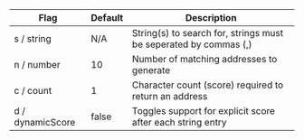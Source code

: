 Flag|Default|Description
---|---|---
s / string|N/A|String(s) to search for, strings must be seperated by commas (,)
n / number|10|Number of matching addresses to generate
c / count|1|Character count (score) required to return an address
d / dynamicScore|false|Toggles support for explicit score after each string entry
